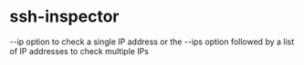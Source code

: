 # ssh-inspector
 --ip option to check a single IP address or the --ips option followed by a list of IP addresses to check multiple IPs
